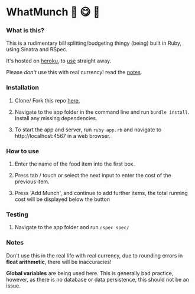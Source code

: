 # WhatMunch :fork_and_knife: :yum: :money_with_wings:

### What is this?


This is a rudimentary bill splitting/budgeting thingy (being) built in Ruby, using Sinatra and RSpec.

It's hosted on [heroku](https://stark-waters-35727.herokuapp.com), to [use](#how-to-use) straight away.

Please _don't_ use this with real currency! read the [notes](#notes).

### Installation


1. Clone/ Fork this repo [here](https://github.com/Dafin/WhatMunch),

2. Navigate to the app folder in the command line and run `bundle install`. Install any missing dependencies.

3. To start the app and server, run `ruby app.rb` and navigate to http://localhost:4567 in a web browser.


### How to use


1. Enter the name of the food item into the first box.

2. Press tab / touch or select the next input to enter the cost of the previous item.

3.  Press 'Add Munch', and continue to add further items, the total running cost will be displayed below the button

### Testing

1. Navigate to the app folder and run `rspec spec/`


### Notes

Don't use this in the real life with real currency, due to rounding errors in **float arithmetic**, there will be inaccuracies! 

**Global variables** are being used here. This is generally bad practice, however, as there is no database or data persistence, this should not be an issue.